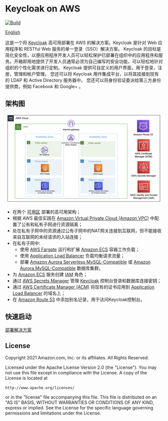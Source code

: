 # Keycloak on AWS

[![Build](https://github.com/aws-samples/keycloak-on-aws/actions/workflows/build.yml/badge.svg)](https://github.com/aws-samples/keycloak-on-aws/actions/workflows/build.yml)

[English](./README.md)

这是一个将 [Keycloak](https://www.keycloak.org/) 高可用部署在 AWS 的解决方案。Keycloak 是针对 Web 应用程序和 RESTful Web 服务的单一登录（SSO）解决方案。 Keycloak 的目标是简化安全性，以便应用程序开发人员可以轻松保护已部署在组织中的应用程序和服务。开箱即用地提供了开发人员通常必须为自己编写的安全功能，可以轻松地针对组织的个性化需求进行定制。 Keycloak 提供可自定义的用户界面，用于登录，注册，管理和帐户管理。 您还可以将 Keycloak 用作集成平台，以将其挂接到现有的 LDAP 和 Active Directory 服务器中。 您还可以将身份验证委派给第三方身份提供商，例如 Facebook 和 Google+ 。

## 架构图

![architecture](./docs/images/architecture/01-keycloak-on-aws-architecture.png)

- 在两个 [可用区][Availability Zones] 部署的高可用架构；
- 根据 AWS 最佳实践在 [Amazon Virtual Private Cloud (Amazon VPC)][Amazon VPC] 中配置了公有和私有子网进行资源隔离；
- 处在私有子网中的资源通过公有子网中的NAT网关连接到互联网，但不能接收来自互联网的未经请求的入站连接；
- 在私有子网中:
	- 使用 [AWS Fargate][AWS Fargate] 运行和扩展 [Amazon ECS][Amazon ECS] 容器工作负载；
	- 使用 [Application Load Balancer][Application Load Balancer] 负载均衡请求流量；
	- 部署 [Amazon Aurora Serverless MySQL-Compatible][Amazon Aurora Serverless] 或 [Amazon Aurora MySQL-Compatible][Amazon Aurora] 数据库集群。
- 为 [Amazon ECS][Amazon ECS] 服务创建 [IAM][AWS Identity and Access Management] 角色；
- 通过 [AWS Secrets Manager][AWS Secrets Manager] 管理 [Keycloak][Keycloak] 控制台登录和数据库连接密钥；
- 通过 [AWS Certificate Manager (ACM)][Amazon Certificate Manager] 将现有的证书应用到 [Application Load Balancer][Application Load Balancer] 的域名上；
- 在 [Amazon Route 53][Amazon Route 53] 中添加别名记录，用于访问Keycloak控制台。

## 快速启动

[部署解决方案](./docs/zh/implementation-guide/deployment.md)

## License

Copyright 2021 Amazon.com, Inc. or its affiliates. All Rights Reserved.

Licensed under the Apache License Version 2.0 (the "License"). You may not use this file except in compliance with the License. A copy of the License is located at

    http://www.apache.org/licenses/

or in the "license" file accompanying this file. This file is distributed on an "AS IS" BASIS, WITHOUT WARRANTIES OR CONDITIONS OF ANY KIND, express or implied. See the License for the specific language governing permissions and limitations under the License.

[Availability Zones]: https://aws.amazon.com/about-aws/global-infrastructure/regions_az/
[AWS CloudFormation]: https://amazonaws.cn/cloudformation/
[Amazon VPC]: https://amazonaws.cn/vpc/
[AWS Fargate]: https://amazonaws.cn/fargate/
[Amazon ECS]: https://amazonaws.cn/ecs/
[Amazon ECR]: https://amazonaws.cn/ecr/
[Application Load Balancer]: https://amazonaws.cn/elasticloadbalancing/application-load-balancer/
[Amazon Certificate Manager]: https://amazonaws.cn/certificate-manager/
[AWS Identity and Access Management]: https://amazonaws.cn/iam/
[Amazon Route 53]: https://amazonaws.cn/route53/
[Amazon Aurora]: https://amazonaws.cn/rds/aurora
[Amazon Aurora Serverless]: https://amazonaws.cn/rds/aurora/serverless/
[AWS Secrets Manager]: https://amazonaws.cn/secrets-manager/
[Keycloak]: https://www.keycloak.org/

